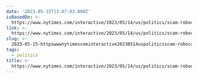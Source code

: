 ```yaml
---
date: '2023-05-15T13:07:03.000Z'
isBasedOn: >-
  https://www.nytimes.com/interactive/2023/05/14/us/politics/scam-robocalls-donations-policing-veterans.html
link: >-
  https://www.nytimes.com/interactive/2023/05/14/us/politics/scam-robocalls-donations-policing-veterans.html
slug: >-
  2023-05-15-httpswwwnytimescominteractive20230514uspoliticsscam-robocalls-donations-policing-veteranshtml
tags:
  - politics
title: >-
  https://www.nytimes.com/interactive/2023/05/14/us/politics/scam-robocalls-donations-policing-veterans.html
---
```


